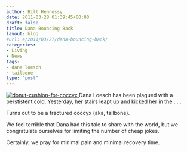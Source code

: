```yaml
---
author: Bill Hennessy
date: 2011-03-28 01:39:45+00:00
draft: false
title: Dana Bouncing Back
layout: blog
#url: e/2011/03/27/dana-bouncing-back/
categories:
- Living
- News
tags:
- dana loesch
- tailbone
type: "post"
---
```


[![donut-cushion-for-coccyx](https://hennessysview.com/wp-content/uploads/2011/03/donut-cushion-for-coccyx_thumb.jpg)
](https://hennessysview.com/wp-content/uploads/2011/03/donut-cushion-for-coccyx.jpg)Dana Loesch has been plagued with a perstistent cold. Yesterday, her stairs leapt up and kicked her in the . . . 

 

Turns out to be a fractured coccyx (aka, tailbone).

 

We feel terrible that Dana had this tale to share with the world, but we congratulate ourselves for limiting the number of cheap jokes.

 

Certainly, we pray for minimal pain and minimal recovery time.
